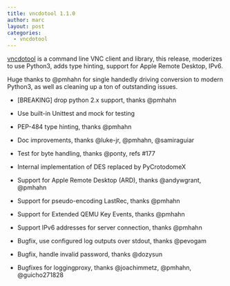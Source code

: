 ```yaml
---
title: vncdotool 1.1.0
author: marc
layout: post
categories:
  - vncdotool
---
```

[vncdotool](http://pypi.python.org/pypi/vncdotool) is a command line VNC client and library, this release, moderizes to use Python3, adds type hinting, support for Apple Remote Desktop, IPv6.


Huge thanks to @pmhahn for single handedly driving conversion to modern Python3, as well
as cleaning up a ton of outstanding issues.

  - [BREAKING] drop python 2.x support, thanks @pmhahn
  - Use built-in Unittest and mock for testing
  - PEP-484 type hinting, thanks @pmhahn
  - Doc improvements, thanks @luke-jr, @pmhahn, @samiraguiar
  - Test for byte handling, thanks @ponty, refs #177
  - Internal implementation of DES replaced by PyCrotodomeX

  - Support for Apple Remote Desktop (ARD), thanks @andywgrant, @pmhahn
  - Support for pseudo-encoding LastRec, thanks @pmhahn
  - Support for Extended QEMU Key Events, thanks @pmhahn
  - Support IPv6 addresses for server connection, thanks @pmhahn

  - Bugfix, use configured log outputs over stdout, thanks @pevogam
  - Bugfix, handle invalid password, thanks @dozysun
  - Bugfixes for loggingproxy, thanks @joachimmetz, @pmhahn, @guicho271828

